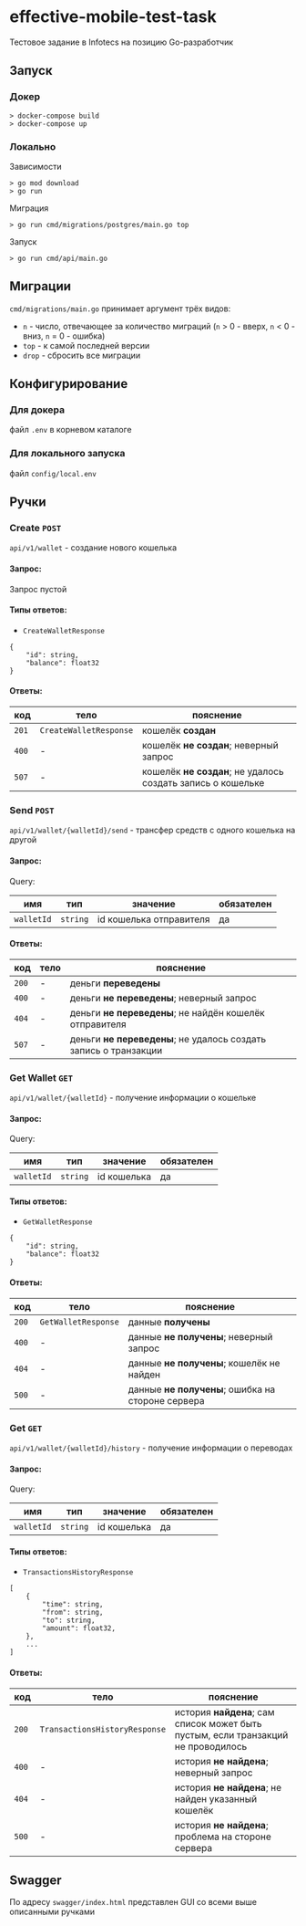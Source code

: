 # effective-mobile-test-task
 
Тестовое задание в Infotecs на позицию Go-разработчик

## Запуск

### Докер
```
> docker-compose build
> docker-compose up
```

### Локально

Зависимости
```
> go mod download
> go run 
```
Миграция
```
> go run cmd/migrations/postgres/main.go top
```
Запуск
```
> go run cmd/api/main.go
```

## Миграции

`cmd/migrations/main.go` принимает аргумент трёх видов:
- `n` - число, отвечающее за количество миграций (`n` > 0 - вверх, `n` < 0 - вниз, `n` = 0 - ошибка)
- `top` - к самой последней версии
- `drop` - сбросить все миграции

## Конфигурирование

### Для докера

файл `.env` в корневом каталоге

### Для локального запуска

файл `config/local.env`

## Ручки

### Create `POST`

`api/v1/wallet` - создание нового кошелька

#### Запрос:
Запрос пустой

#### Типы ответов:
- `CreateWalletResponse`
```
{
    "id": string,
    "balance": float32
}
```

#### Ответы:
| код   | тело                       | пояснение                                                   |
|-------|----------------------------|-------------------------------------------------------------|
| `201` | ```CreateWalletResponse``` | кошелёк **создан**                                          |
| `400` | -                          | кошелёк **не создан**; неверный запрос                      |
| `507` | -                          | кошелёк **не создан**; не удалось создать запись о кошельке |


### Send `POST`

`api/v1/wallet/{walletId}/send` - трансфер средств с одного кошелька на другой

#### Запрос:

Query:

| имя        | тип      | значение                | обязателен |
|------------|----------|-------------------------|------------|
| `walletId` | `string` | id кошелька отправителя | да         |


#### Ответы:
| код   | тело | пояснение                                                        |
|-------|------|------------------------------------------------------------------|
| `200` | -    | деньги **переведены**                                            |
| `400` | -    | деньги **не переведены**; неверный запрос                        |
| `404` | -    | деньги **не переведены**; не найдён кошелёк отправителя          |
| `507` | -    | деньги **не переведены**; не удалось создать запись о транзакции |

### Get Wallet `GET`

`api/v1/wallet/{walletId}` - получение информации о кошельке

#### Запрос:

Query:

| имя        | тип      | значение    | обязателен |
|------------|----------|-------------|------------|
| `walletId` | `string` | id кошелька | да         |

#### Типы ответов:
- `GetWalletResponse`
```
{
    "id": string,
    "balance": float32
}
```

#### Ответы:

| код   | тело                | пояснение                                         |
|-------|---------------------|---------------------------------------------------|
| `200` | `GetWalletResponse` | данные **получены**                               |
| `400` | -                   | данные **не получены**; неверный запрос           |
| `404` | -                   | данные **не получены**; кошелёк не найден         |
| `500` | -                   | данные **не получены**; ошибка на стороне сервера |

### Get `GET`

`api/v1/wallet/{walletId}/history` - получение информации о переводах

#### Запрос:

Query:

| имя        | тип      | значение    | обязателен |
|------------|----------|-------------|------------|
| `walletId` | `string` | id кошелька | да         |

#### Типы ответов:
- `TransactionsHistoryResponse`
```
[
    {
        "time": string,
        "from": string,
        "to": string,
        "amount": float32,
    },
    ...
]
```

#### Ответы:

| код   | тело                          | пояснение                                                                         |
|-------|-------------------------------|-----------------------------------------------------------------------------------|
| `200` | `TransactionsHistoryResponse` | история **найдена**; сам список может быть пустым, если транзакций не проводилось |
| `400` | -                             | история **не найдена**; неверный запрос                                           |
| `404` | -                             | история **не найдена**; не найден указанный кошелёк                               |
| `500` | -                             | история **не найдена**; проблема на стороне сервера                               |

## Swagger

По адресу `swagger/index.html` представлен GUI со всеми выше описанными ручками
